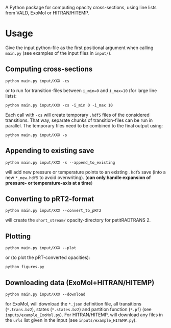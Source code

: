 A Python package for computing opacity cross-sections, using line lists from VALD, ExoMol or HITRAN/HITEMP. 

# Usage
Give the input python-file as the first positional argument when calling `main.py` (see examples of the input files in `input/`).

## Computing cross-sections
```
python main.py input/XXX -cs
```
or to run for transition-files between `i_min=0` and `i_max=10` (for large line lists):
```
python main.py input/XXX -cs -i_min 0 -i_max 10
```
Each call with `-cs` will create temporary `.hdf5` files of the considered transitions. That way, separate chunks of transition-files can be run in parallel. The temporary files need to be combined to the final output using:
```
python main.py input/XXX -s
```

## Appending to existing save
```
python main.py input/XXX -s --append_to_existing
```
will add new pressure or temperature points to an existing `.hdf5` save (into a new `*_new.hdf5` to avoid overwriting). (**can only handle expansion of pressure- or temperature-axis at a time**)

## Converting to pRT2-format
```
python main.py input/XXX --convert_to_pRT2
```
will create the `short_stream/` opacity-directory for petitRADTRANS 2. 

## Plotting
```
python main.py input/XXX --plot
```
or (to plot the pRT-converted opacities):
```
python figures.py
```

## Downloading data (ExoMol+HITRAN/HITEMP)
```
python main.py input/XXX --download
```
for ExoMol, will download the `*.json` definition file, all transitions (`*.trans.bz2`), states (`*.states.bz2`) and partition function (`*.pf`) (see `inputs/example_ExoMol.py`). For HITRAN/HITEMP, will download any files in the `urls` list given in the input (see `inputs/example_HITEMP.py`). 